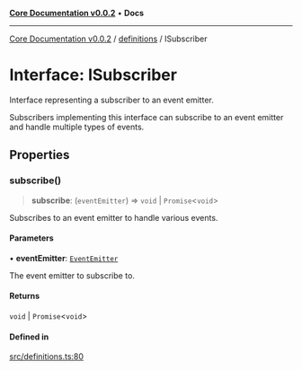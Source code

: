 [**Core Documentation v0.0.2**](../../README.md) • **Docs**

***

[Core Documentation v0.0.2](../../modules.md) / [definitions](../README.md) / ISubscriber

# Interface: ISubscriber

Interface representing a subscriber to an event emitter.

Subscribers implementing this interface can subscribe to an event emitter
and handle multiple types of events.

## Properties

### subscribe()

> **subscribe**: (`eventEmitter`) => `void` \| `Promise`\<`void`\>

Subscribes to an event emitter to handle various events.

#### Parameters

• **eventEmitter**: [`EventEmitter`](../../events/EventEmitter/classes/EventEmitter.md)

The event emitter to subscribe to.

#### Returns

`void` \| `Promise`\<`void`\>

#### Defined in

[src/definitions.ts:80](https://github.com/stonemjs/core/blob/dd7eaec566465ef84c36b87b824f8ea9ab76e8fa/src/definitions.ts#L80)
